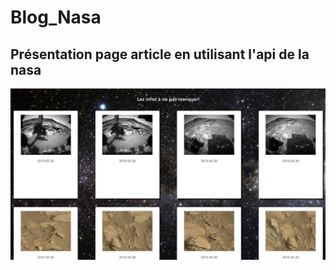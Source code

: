 # Blog_Nasa
<h2>Présentation page article en utilisant l'api de la nasa</h2>
<img src='./api_nasa.png'>
